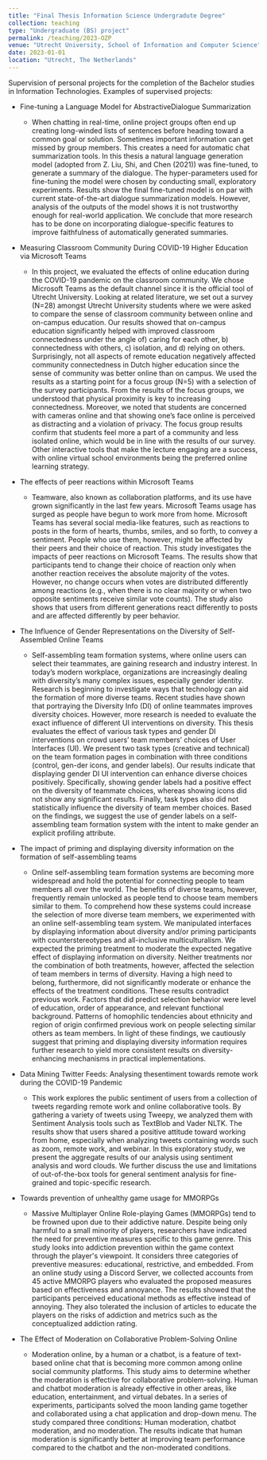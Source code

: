 ```yaml
---
title: "Final Thesis Information Science Undergradute Degree"
collection: teaching
type: "Undergraduate (BS) project"
permalink: /teaching/2023-OZP
venue: "Utrecht University, School of Information and Computer Science"
date: 2023-01-01
location: "Utrecht, The Netherlands"
---
```


Supervision of personal projects for the completion of the Bachelor studies in Information Technologies. Examples of supervised projects:

* Fine-tuning a Language Model for AbstractiveDialogue Summarization
    * When chatting in real-time, online project groups often end up creating long-winded lists of sentences before heading toward a common goal or solution. Sometimes important information can get missed by group members. This creates a need for automatic chat summarization tools. In this thesis a natural language generation model (adopted from Z. Liu, Shi, and Chen (2021)) was fine-tuned, to generate a summary of the dialogue. The hyper-parameters used for fine-tuning the model were chosen by conducting small, exploratory experiments. Results show the final fine-tuned model is on par with current state-of-the-art dialogue summarization models. However, analysis of the outputs of the model shows it is not trustworthy enough for real-world application. We conclude that more research has to be done on incorporating dialogue-specific features to improve faithfulness of automatically generated summaries.


* Measuring Classroom Community During COVID-19 Higher Education via Microsoft Teams
    * In this project, we evaluated the effects of online education during the COVID-19 pandemic on the classroom community. We chose Microsoft Teams as the default channel since it is the official tool of Utrecht University. Looking at related literature, we set out a survey (N=28) amongst Utrecht University students where we were asked to compare the sense of classroom community between online and on-campus education. Our results showed that on-campus education significantly helped with improved classroom connectedness under the angle of) caring for each other, b) connectedness with others, c) isolation, and d) relying on others. Surprisingly, not all aspects of remote education negatively affected community connectedness in Dutch higher education since the sense of community was better online than on campus. We used the results as a starting point for a focus group (N=5) with a selection of the survey participants. From the results of the focus groups, we understood that physical proximity is key to increasing connectedness. Moreover, we noted that students are concerned with cameras online and that showing one’s face online is perceived as distracting and a violation of privacy. The focus group results confirm that students feel more a part of a community and less isolated online, which would be in line with the results of our survey. Other interactive tools that make the lecture engaging are a success, with online virtual school environments being the preferred online learning strategy.

* The effects of peer reactions within Microsoft Teams
    * Teamware, also known as collaboration platforms, and its use have grown significantly in the last few years. Microsoft Teams usage has surged as people have begun to work more from home. Microsoft Teams has several social media-like features, such as reactions to posts in the form of hearts, thumbs, smiles, and so forth, to convey a sentiment. People who use them, however, might be affected by their peers and their choice of reaction. This study investigates the impacts of peer reactions on Microsoft Teams. The results show that participants tend to change their choice of reaction only when another reaction receives the absolute majority of the votes. However, no change occurs when votes are distributed differently among reactions (e.g., when there is no clear majority or when two opposite sentiments receive similar vote counts). The study also shows that users from different generations react differently to posts and are affected differently by peer behavior.

* The Influence of Gender Representations on the Diversity of Self-Assembled Online Teams
    * Self-assembling team formation systems, where online users can select their teammates, are gaining research and industry interest. In today’s modern workplace, organizations are increasingly dealing with diversity’s many complex issues, especially gender identity. Research is beginning to investigate ways that technology can aid the formation of more diverse teams. Recent studies have shown that portraying the Diversity Info (DI) of online teammates improves diversity choices. However, more research is needed to evaluate the exact influence of different UI interventions on diversity. This thesis evaluates the effect of various task types and gender DI interventions on crowd users’ team members’ choices of User Interfaces (UI). We present two task types (creative and technical) on the team formation pages in combination with three conditions (control, gen-der icons, and gender labels). Our results indicate that displaying gender DI UI intervention can enhance diverse choices positively. Specifically, showing gender labels had a positive effect on the diversity of teammate choices, whereas showing icons did not show any significant results. Finally, task types also did not statistically influence the diversity of team member choices. Based on the findings, we suggest the use of gender labels on a self-assembling team formation system with the intent to make gender an explicit profiling attribute.

* The impact of priming and displaying diversity information on the formation of self-assembling teams
    * Online self-assembling team formation systems are becoming more widespread and hold the potential for connecting people to team members all over the world. The benefits of diverse teams, however, frequently remain unlocked as people tend to choose team members similar to them. To comprehend how these systems could increase the selection of more diverse team members, we experimented with an online self-assembling team system. We manipulated interfaces by displaying information about diversity and/or priming participants with counterstereotypes and all-inclusive multiculturalism. We expected the priming treatment to moderate the expected negative effect of displaying information on diversity. Neither treatments nor the combination of both treatments, however, affected the selection of team members in terms of diversity. Having a high need to belong, furthermore, did not significantly moderate or enhance the effects of the treatment conditions. These results contradict previous work. Factors that did predict selection behavior were level of education, order of appearance, and relevant functional background. Patterns of homophilic tendencies about ethnicity and region of origin confirmed previous work on people selecting similar others as team members. In light of these findings, we cautiously suggest that priming and displaying diversity information requires further research to yield more consistent results on diversity-enhancing mechanisms in practical implementations.

* Data Mining Twitter Feeds: Analysing thesentiment towards remote work during the COVID-19 Pandemic
    * This work explores the public sentiment of users from a collection of tweets regarding remote work and online collaborative tools. By gathering a variety of tweets using Tweepy,  we analyzed them with Sentiment Analysis tools such as TextBlob and Vader NLTK. The results show that users shared a positive attitude toward working from home, especially when analyzing tweets containing words such as zoom, remote work, and webinar. In this exploratory study, we present the aggregate results of our analysis using sentiment analysis and word clouds. We further discuss the use and limitations of out-of-the-box tools for general sentiment analysis for fine-grained and topic-specific research.

* Towards prevention of unhealthy game usage for MMORPGs
    * Massive  Multiplayer  Online  Role-playing  Games  (MMORPGs) tend to be frowned upon due to their addictive nature.  Despite being only harmful to a small minority of players, researchers have indicated the need for preventive measures specific to this game genre.  This study looks into addiction prevention within the game context through the player's viewpoint.  It considers three categories of preventive measures: educational,  restrictive,  and embedded.  From an online study using a Discord Server, we collected accounts from 45 active MMORPG players who evaluated the proposed measures based on effectiveness and annoyance.  The results showed that the participants perceived educational methods as effective instead of annoying.  They also tolerated the inclusion of articles to educate the players on the risks of addiction and metrics such as the conceptualized addiction rating. 

* The Effect of Moderation on Collaborative Problem-Solving Online
    * Moderation online, by a human or a chatbot, is a feature of text-based online chat that is becoming more common among online social community platforms.  This study aims to determine whether the moderation is effective for collaborative problem-solving.  Human and chatbot moderation is already effective in other areas, like education, entertainment, and virtual debates.  In a series of experiments,  participants solved the moon landing game together and collaborated using a chat application and drop-down menu.  The study compared three conditions:  Human moderation, chatbot moderation, and no moderation.  The results indicate that human moderation is significantly better at improving team performance compared to the chatbot and the non-moderated conditions.




